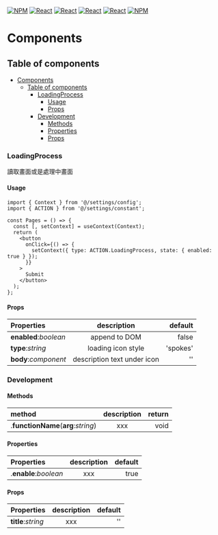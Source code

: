 [![NPM](https://img.shields.io/badge/NPM-ba443f?style=for-the-badge&logo=npm&logoColor=white)](https://www.npmjs.com/)
[![React](https://img.shields.io/badge/Node.js-43853D?style=for-the-badge&logo=node.js&logoColor=white)](https://nodejs.org/en/)
[![React](https://img.shields.io/badge/-ReactJs-61DAFB?style=for-the-badge&logo=react&logoColor=white)](https://zh-hant.reactjs.org/)
[![React](https://img.shields.io/badge/Typescript-4277c0?style=for-the-badge&logo=typescript&logoColor=white)](https://www.typescriptlang.org/)
[![React](https://img.shields.io/badge/Less-1d365d?style=for-the-badge&logo=less&logoColor=white)](https://lesscss.org/)
[![NPM](https://img.shields.io/badge/DEV-Jameshsu1125-9cf?style=for-the-badge)](https://www.npmjs.com/~jameshsu1125)

# Components

## Table of components

- [Components](#components)
  - [Table of components](#table-of-components)
    - [LoadingProcess](#loadingprocess)
      - [Usage](#usage)
      - [Props](#props)
    - [Development](#development)
      - [Methods](#methods)
      - [Properties](#properties)
      - [Props](#props-1)

### LoadingProcess

讀取畫面或是處理中畫面

#### Usage

```JSX
import { Context } from '@/settings/config';
import { ACTION } from '@/settings/constant';

const Pages = () => {
  const [, setContext] = useContext(Context);
  return (
    <button
      onClick={() => {
        setContext({ type: ACTION.LoadingProcess, state: { enabled: true } });
      }}
    >
      Submit
    </button>
  );
};
```

#### Props

| Properties            |         description         |  default |
| :-------------------- | :-------------------------: | -------: |
| **enabled**:_boolean_ |        append to DOM        |    false |
| **type**:_string_     |     loading icon style      | 'spokes' |
| **body**:_component_  | description text under icon |       '' |

### Development

#### Methods

| method                              | description | return |
| :---------------------------------- | :---------: | -----: |
| .**functionName**(**arg**:_string_) |     xxx     |   void |

#### Properties

| Properties            | description | default |
| :-------------------- | :---------: | ------: |
| .**enable**:_boolean_ |     xxx     |    true |

#### Props

| Properties         | description | default |
| :----------------- | :---------: | ------: |
| **title**:_string_ |     xxx     |      '' |
